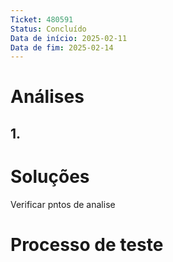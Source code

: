 ```yaml
---
Ticket: 480591
Status: Concluído
Data de início: 2025-02-11
Data de fim: 2025-02-14
---
```


# Análises
## 1.


# Soluções

Verificar pntos de analise

# Processo de teste
